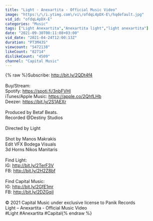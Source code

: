```yaml
---
title: "Light - Anexartita - Official Music Video"
image: "https:\/\/i.ytimg.com\/vi\/ofdqL4pDX-E\/hqdefault.jpg"
vid_id: "ofdqL4pDX-E"
categories: "Music"
tags: ["Light Anexartita","Anexartita light","light anexartita"]
date: "2021-09-30T00:11:08+03:00"
vid_date: "2021-04-24T12:00:13Z"
duration: "PT3M43S"
viewcount: "5472138"
likeCount: "82714"
dislikeCount: "4509"
channel: "Capital Music"
---
```

{% raw %}Subscribe: <a rel="nofollow" target="blank" href="http://bit.ly/2QDt4f4">http://bit.ly/2QDt4f4</a><br /><br />Buy/Stream:<br />Spotify: <a rel="nofollow" target="blank" href="https://spoti.fi/3nbFVHl">https://spoti.fi/3nbFVHl</a><br />iTunes/Apple Music: <a rel="nofollow" target="blank" href="https://apple.co/2QhfLHb">https://apple.co/2QhfLHb</a><br />Deezer: <a rel="nofollow" target="blank" href="https://bit.ly/2S1AEXr">https://bit.ly/2S1AEXr</a><br /><br />Produced by Betaf Beats.<br />Recorded @Destiny Studios<br /><br />Directed by Light<br /><br />Shot by Manos Makrakis <br />Edit VFX Bodega Visuals<br />3d Horns Nikos Manitaris<br /><br />Find Light:<br />IG: <a rel="nofollow" target="blank" href="http://bit.ly/2TerF3V">http://bit.ly/2TerF3V</a><br />FB: <a rel="nofollow" target="blank" href="http://bit.ly/2H2Z8bf">http://bit.ly/2H2Z8bf</a><br /><br />Find Capital Music:<br />IG: <a rel="nofollow" target="blank" href="http://bit.ly/2GfE1mr">http://bit.ly/2GfE1mr</a> <br />FB: <a rel="nofollow" target="blank" href="http://bit.ly/2DZGqiI">http://bit.ly/2DZGqiI</a> <br /><br />© 2021 Capital Music under exclusive license to Panik Records<br />Light – Anexartita - Official Music Video<br />#Light #Anexartita #Capital{% endraw %}
